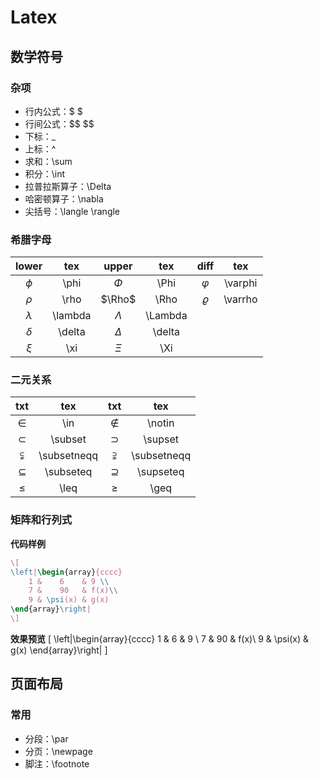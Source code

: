 # Latex
## 数学符号
### 杂项
- 行内公式：\$ \$  
- 行间公式：\$\$   \$\$
- 下标：\_
- 上标：^
- 求和：\sum
- 积分：\int
- 拉普拉斯算子：\Delta
- 哈密顿算子：\nabla
- 尖括号：\langle \rangle
### 希腊字母
| lower | tex | upper | tex | diff | tex |
|:-:|:-:|:-:|:-:|:-:|:-:|
$\phi$|\\phi|$\Phi$|\\Phi|$\varphi$|\\varphi
$\rho$|\rho|$\Rho$|\Rho|$\varrho$|\varrho
$\lambda$|\lambda|$\Lambda$|\Lambda
$\delta$|\delta|$\Delta$|\delta
$\xi$|\xi|$\Xi$|\Xi
### 二元关系
| txt | tex | txt | tex |
| :-: | :-: | :-:| :-:|
|$\in$ | \in|$\notin$|\notin|
|$\subset$|\subset|$\supset$|\supset
|$\subsetneqq$|\subsetneqq|$\supsetneqq$|\subsetneqq
|$\subseteq$|\subseteq|$\supseteq$|\supseteq
|$\leq$|\leq|$\geq$|\geq

### 矩阵和行列式
**代码样例**
```latex
\[ 
\left|\begin{array}{cccc} 
    1 &    6    & 9 \\ 
    7 &    90   & f(x)\\ 
    9 & \psi(x) & g(x) 
\end{array}\right| 
\]
```
**效果预览**
\[ 
\left|\begin{array}{cccc} 
    1 &    6    & 9 \\ 
    7 &    90   & f(x)\\ 
    9 & \psi(x) & g(x) 
\end{array}\right| 
\]
## 页面布局
### 常用
- 分段：\par
- 分页：\newpage
- 脚注：\footnote